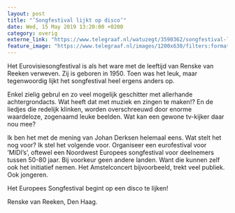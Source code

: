 ```yaml
---
layout: post
title: "’Songfestival lijkt op disco’"
date: Wed, 15 May 2019 13:20:00 +0200
category: overig
externe_link: "https://www.telegraaf.nl/watuzegt/3590362/songfestival-lijkt-op-disco"
feature_image: "https://www.telegraaf.nl/images/1200x630/filters:format(jpeg):quality(80)/cdn-kiosk-api.telegraaf.nl/026d526c-76fc-11e9-9953-0217670beecd.jpg"
---
```


<p class="intro">Het Eurovisiesongfestival is als het ware met de leeftijd van Renske van Reeken verweven. Zij is geboren in 1950. Toen was het leuk, maar tegenwoordig lijkt het songfestival heel ergens anders op.</p> <p>Enkel zielig gebrul en zo veel mogelijk geschitter met allerhande achtergrondacts. Wat heeft dat met muziek en zingen te maken!? En de liedjes die redelijk klinken, worden overschreeuwd door enorme waardeloze, zogenaamd leuke beelden. Wat kan een gewone tv-kijker daar nou mee?</p><p>Ik ben het met de mening van Johan Derksen helemaal eens. Wat stelt het nog voor? Ik stel het volgende voor. Organiseer een eurofestival voor ’MIDI’s’, oftewel een Noordwest Europees songfestival voor deelnemers tussen 50-80 jaar. Bij voorkeur geen andere landen. Want die kunnen zelf ook het initiatief nemen. Het Amstelconcert bijvoorbeeld, trekt veel publiek. Ook jongeren.</p><p>Het Europees Songfestival begint op een disco te lijken!</p><p>Renske van Reeken, Den Haag.</p>
